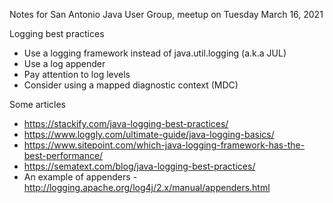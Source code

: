 Notes for San Antonio Java User Group, meetup on Tuesday March 16, 2021

Logging best practices
* Use a logging framework instead of java.util.logging (a.k.a JUL)
* Use a log appender
* Pay attention to log levels
* Consider using a mapped diagnostic context (MDC)

Some articles

* https://stackify.com/java-logging-best-practices/
* https://www.loggly.com/ultimate-guide/java-logging-basics/ 
* https://www.sitepoint.com/which-java-logging-framework-has-the-best-performance/
* https://sematext.com/blog/java-logging-best-practices/
* An example of appenders - http://logging.apache.org/log4j/2.x/manual/appenders.html 